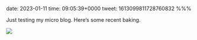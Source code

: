 date: 2023-01-11
time: 09:05:39+0000
tweet: 1613099811728760832
%%%

Just testing my micro blog. Here‘s some recent baking.

![](FmLhunlXoAIzTOv.jpg)
